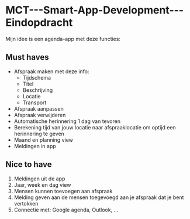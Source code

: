 # MCT---Smart-App-Development---Eindopdracht

Mijn idee is een agenda-app met deze functies:

## Must haves

- Afspraak maken met deze info:
  - Tijdschema
  - Titel
  - Beschrijving
  - Locatie
  - Transport
- Afspraak aanpassen
- Afspraak verwijderen
- Automatische herinnering 1 dag van tevoren
- Berekening tijd van jouw locatie naar afspraaklocatie om optijd een herinnering te geven
- Maand en planning view
- Meldingen in app

## Nice to have

1. Meldingen uit de app
2. Jaar, week en dag view
3. Mensen kunnen toevoegen aan afspraak
4. Melding geven aan de mensen toegevoegd aan je afspraak dat je bent vertokken
5. Connectie met: Google agenda, Outlook, ...
